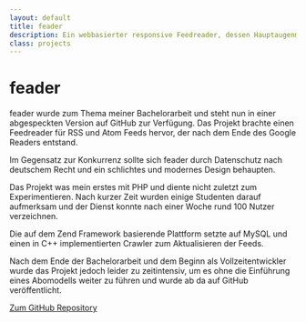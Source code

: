 ```yaml
---
layout: default
title: feader
description: Ein webbasierter responsive Feedreader, dessen Hauptaugenmerk auf Datenschutz und Benutzerfreundlichkeit liegt.
class: projects
---
```

# feader

feader wurde zum Thema meiner Bachelorarbeit und steht nun in einer abgespeckten Version auf GitHub zur Verfügung. Das Projekt brachte einen Feedreader für RSS und Atom Feeds hervor, der nach dem Ende des Google Readers entstand.

Im Gegensatz zur Konkurrenz sollte sich feader durch Datenschutz nach deutschem Recht und ein schlichtes und modernes Design behaupten.

Das Projekt was mein erstes mit PHP und diente nicht zuletzt zum Experimentieren. Nach kurzer Zeit wurden einige Studenten darauf aufmerksam und der Dienst konnte nach einer Woche rund 100 Nutzer verzeichnen.

Die auf dem Zend Framework basierende Plattform setzte auf MySQL und einen in C++ implementierten Crawler zum Aktualisieren der Feeds.

Nach dem Ende der Bachelorarbeit und dem Beginn als Vollzeitentwickler wurde das Projekt jedoch leider zu zeitintensiv, um es ohne die Einführung eines Abomodells weiter zu führen und wurde ab da auf GitHub veröffentlicht.

<a href="https://github.com/schaechinger/feader">Zum GitHub Repository</a>
